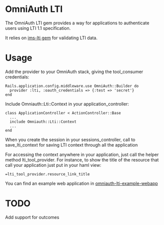 OmniAuth LTI
============

The OmniAuth LTI gem provides a way for applications to authenticate users using LTI 1.1 specification. 

It relies on [ims-lti gem][] for validating LTI data.

Usage
=====

Add the provider to your OmniAuth stack, giving the tool_consumer credentials:

	Rails.application.config.middleware.use OmniAuth::Builder do
	  provider :lti, :oauth_credentials => {:test => 'secret'}
	end

Include Omniauth::Lti::Context in your application_controller:

	class ApplicationController < ActionController::Base
  	  ...
	  include Omniauth::Lti::Context
  	  ...
	end

When you create the session in your sessions\_controller, call to save_lti_context for saving LTI context through all the application

For accessing the context anywhere in your application, just call the helper method lti\_tool\_provider. 
For instance, to show the title of the resource that call your application just put in your haml view:

	=lti_tool_provider.resource_link_title

You can find an example web application in [omniauth-lti-example-webapp][]

TODO
=====

Add support for outcomes

[ims-lti gem]: https://github.com/instructure/ims-lti
[omniauth-lti-example-webapp]: https://github.com/xaviaracil/omniauth-lti-example